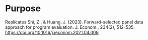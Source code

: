 # Purpose

Replicates Shi, Z., & Huang, J. (2023). Forward-selected panel data approach for program evaluation. J. Econom., 234(2), 512-535. https://doi.org/10.1016/j.jeconom.2021.04.009 
